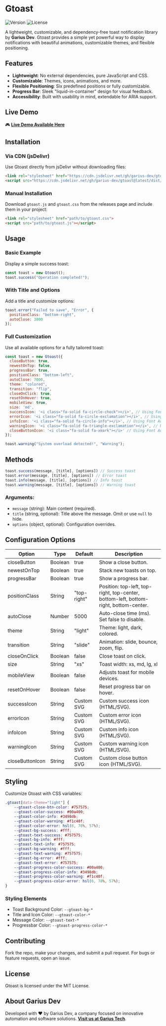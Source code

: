 # Gtoast

![Version](https://img.shields.io/github/v/tag/garius-dev/gtoast?label=version&style=flat&color=blue) ![License](https://img.shields.io/badge/license-MIT-green.svg)

A lightweight, customizable, and dependency-free toast notification library by **Garius Dev**. Gtoast provides a simple yet powerful way to display notifications with beautiful animations, customizable themes, and flexible positioning.

## Features
- **Lightweight**: No external dependencies, pure JavaScript and CSS.
- **Customizable**: Themes, icons, animations, and more.
- **Flexible Positioning**: Six predefined positions or fully customizable.
- **Progress Bar**: Sleek "liquid-in-container" design for visual feedback.
- **Accessibility**: Built with usability in mind, extendable for ARIA support.


## Live Demo
🎮 <a href="https://garius-dev.github.io/gtoast/Playground.html" target="_blank" rel="noopener noreferrer">
  **Live Demo Available Here**
</a>

## Installation

### Via CDN (jsDelivr)
Use Gtoast directly from jsDelivr without downloading files:
```html
<link rel="stylesheet" href="https://cdn.jsdelivr.net/gh/garius-dev/gtoast@latest/dist/gtoast.min.css">
<script src="https://cdn.jsdelivr.net/gh/garius-dev/gtoast@latest/dist/gtoast.min.js"></script>
```

### Manual Installation
Download `gtoast.js` and `gtoast.css` from the releases page and include them in your project:
```html
<link rel="stylesheet" href="path/to/gtoast.css">
<script src="path/to/gtoast.js"></script>
```

## Usage

### Basic Example
Display a simple success toast:
```javascript
const toast = new Gtoast();
toast.success("Operation completed!");
```

### With Title and Options
Add a title and customize options:
```javascript
toast.error("Failed to save", "Error", {
  positionClass: "bottom-right",
  autoClose: 3000
});
```

### Full Customization
Use all available options for a fully tailored toast:
```javascript
const toast = new Gtoast({
  closeButton: true,
  newestOnTop: false,
  progressBar: true,
  positionClass: "bottom-left",
  autoClose: 7000,
  theme: "colored",
  transition: "flip",
  closeOnClick: true,
  resetOnHover: true,
  mobileView: true,
  size: 'md',
  successIcon: '<i class="fa-solid fa-circle-check"></i>', // Using Font Awesome
  errorIcon: '<i class="fa-solid fa-circle-exclamation"></i>', // Using Font Awesome
  infoIcon: '<i class="fa-solid fa-circle-info"></i>', // Using Font Awesome
  warningIcon: '<i class="fa-solid fa-triangle-exclamation"></i>', // Using Font Awesome
  closeButtonIcon: '<i class="fa-solid fa-xmark"></i>' // Using Font Awesome
});

toast.warning("System overload detected!", "Warning");
```

## Methods
```javascript
toast.success(message, [title], [options]) // Success toast
toast.error(message, [title], [options]) // Error toast
toast.info(message, [title], [options]) // Info toast
toast.warning(message, [title], [options]) // Warning toast
```
### Arguments:
- `message` (string): Main content (required).
- `title` (string, optional): Title above the message. Omit or use `null` to hide.
- `options` (object, optional): Configuration overrides.

## Configuration Options
| Option | Type | Default | Description |
|--------|------|---------|-------------|
| closeButton | Boolean | true | Show a close button. |
| newestOnTop | Boolean | true | Stack new toasts on top. |
| progressBar | Boolean | true | Show a progress bar. |
| positionClass | String | "top-right" | Position: top-left, top-right, top-center, bottom-left, bottom-right, bottom-center. |
| autoClose | Number | 5000 | Auto-close time (ms). Set false to disable. |
| theme | String | "light" | Theme: light, dark, colored. |
| transition | String | "slide" | Animation: slide, bounce, zoom, flip. |
| closeOnClick | Boolean | false | Close toast on click. |
| size | String | "xs" | Toast width: xs, md, lg, xl |
| mobileView | Boolean | false | 	Adjusts toast for mobile devices. |
| resetOnHover | Boolean | false | Reset progress bar on hover. |
| successIcon | String | Custom SVG | Custom success icon (HTML/SVG). |
| errorIcon | String | Custom SVG | Custom error icon (HTML/SVG). |
| infoIcon | String | Custom SVG | Custom info icon (HTML/SVG). |
| warningIcon | String | Custom SVG | Custom warning icon (HTML/SVG). |
| closeButtonIcon | String | Custom SVG | Custom close button icon (HTML/SVG). |

## Styling
Customize Gtoast with CSS variables:
```css
.gtoast[data-theme="light"] {
    --gtoast-close-btn-color: #757575;
    --gtoast-color-success: #00a400;
    --gtoast-color-info: #3498db;
    --gtoast-color-warning: #f1c40f;
    --gtoast-color-error: hsl(6, 78%, 57%);
    --gtoast-bg-success: #fff;
    --gtoast-text-success: #757575;
    --gtoast-bg-info: #fff;
    --gtoast-text-info: #757575;
    --gtoast-bg-warning: #fff;
    --gtoast-text-warning: #757575;
    --gtoast-bg-error: #fff;
    --gtoast-text-error: #757575;
    --gtoast-progress-color-success: #00a400;
    --gtoast-progress-color-info: #3498db;
    --gtoast-progress-color-warning: #f1c40f;
    --gtoast-progress-color-error: hsl(6, 78%, 57%);
}
```

### Styling Elements
- Toast Background Color: `--gtoast-bg-*`
- Title and Icon Color: `--gtoast-color-*`
- Message Color: `--gtoast-text-*`
- Progressbar Color: `--gtoast-progress-color-*`

## Contributing
Fork the repo, make your changes, and submit a pull request. For bugs or feature requests, open an issue.

## License
Gtoast is licensed under the MIT License.

## About Garius Dev
Developed with ❤️ by Garius Dev, a company focused on innovative automation and software solutions. **[Visit us at Garius Tech](https://gariustech.com/)**.
